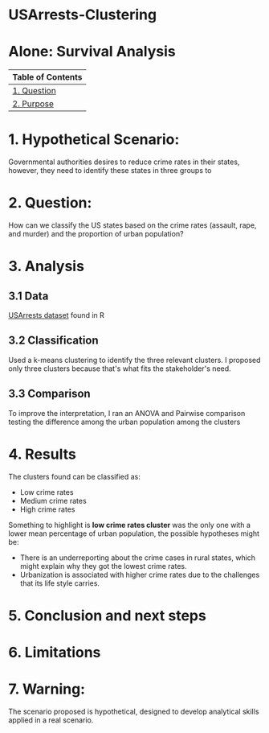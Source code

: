 # USArrests-Clustering
# Alone: Survival Analysis

| Table of Contents    |
| ---------------------|  
| [1. Question](Question) |
| [2. Purpose](Purpose) |

# 1. Hypothetical Scenario:
Governmental authorities desires to reduce crime rates in their states, however, they need to identify these states in three groups to  

# 2. Question:
How can we classify the US states based on the crime rates (assault, rape, and murder) and the proportion of urban population?

# 3. Analysis
## 3.1 Data
[USArrests dataset](https://www.rdocumentation.org/packages/datasets/versions/3.6.2/topics/USArrests) found in R
## 3.2 Classification
Used a k-means clustering to identify the three relevant clusters. I proposed only three clusters because that's what fits the stakeholder's need.
## 3.3 Comparison
To improve the interpretation, I ran an ANOVA and Pairwise comparison testing the difference among the urban population among the clusters

# 4. Results
The clusters found can be classified as:
- Low crime rates
- Medium crime rates
- High crime rates

Something to highlight is **low crime rates cluster** was the only one with a lower mean percentage of urban population, the possible hypotheses might be: 
- There is an underreporting about the crime cases in rural states, which might explain why they got the lowest crime rates.
- Urbanization is associated with higher crime rates due to the challenges that its life style carries.

# 5. Conclusion and next steps


# 6. Limitations

# 7. Warning:
The scenario proposed is hypothetical, designed to develop analytical skills applied in a real scenario.
